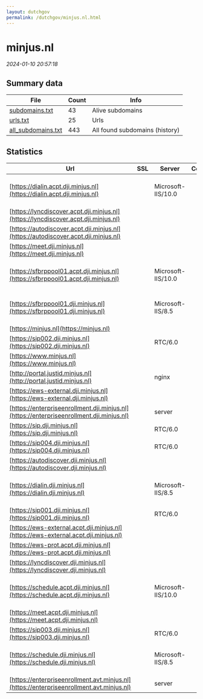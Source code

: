 ```yaml
---
layout: dutchgov
permalink: /dutchgov/minjus.nl.html
---
```



# minjus.nl
*2024-01-10 20:57:18*
## Summary data


| File       | Count | Info |
|------------|-------|------|
|[subdomains.txt](/data/minjus.nl/subdomains.txt)|43|Alive subdomains|
|[urls.txt](/data/minjus.nl/urls.txt)|25|Urls|
|[all_subdomains.txt](/data/minjus.nl/all_subdomains.txt)|443|All found subdomains (history)|


## Statistics


| Url | SSL | Server | Cookie | HSTS | CSP | XFO | XXP | RP | Tech |Title |
|------------|-------|------|------|------|------|------|------|------|------|------|
|[https://dialin.acpt.dji.minjus.nl](https://dialin.acpt.dji.minjus.nl)| |Microsoft-IIS/10.0| |:white_check_mark: | | | | :white_check_mark: |HSTS IIS:10.0 Windows Server|Conferencing Dia...|
|[https://lyncdiscover.acpt.dji.minjus.nl](https://lyncdiscover.acpt.dji.minjus.nl)| || | | | | | :white_check_mark: |||
|[https://autodiscover.acpt.dji.minjus.nl](https://autodiscover.acpt.dji.minjus.nl)| || | | | | | :white_check_mark: |||
|[https://meet.dji.minjus.nl](https://meet.dji.minjus.nl)| || |:white_check_mark: | | | | :white_check_mark: |HSTS|Skype for Busine...|
|[https://sfbrppool01.acpt.dji.minjus.nl](https://sfbrppool01.acpt.dji.minjus.nl)| |Microsoft-IIS/10.0| |:white_check_mark: | | | | :white_check_mark: |HSTS IIS:10.0 Windows Server|403 - Forbidden:...|
|[https://sfbrppool01.dji.minjus.nl](https://sfbrppool01.dji.minjus.nl)| |Microsoft-IIS/8.5| |:white_check_mark: | | | | :white_check_mark: |HSTS IIS:8.5 Windows Server|403 - Forbidden:...|
|[https://minjus.nl](https://minjus.nl)| || |:white_check_mark: |:warning: | :white_check_mark: | :white_check_mark: | :white_check_mark: |HSTS||
|[https://sip002.dji.minjus.nl](https://sip002.dji.minjus.nl)| |RTC/6.0| |:white_check_mark: | | | | :white_check_mark: |HSTS||
|[https://www.minjus.nl](https://www.minjus.nl)| || |:white_check_mark: |:warning: | :white_check_mark: | :white_check_mark: | :white_check_mark: |HSTS||
|[http://portal.justid.minjus.nl](http://portal.justid.minjus.nl)| |nginx| | | | :white_check_mark: | :white_check_mark: | :white_check_mark: |Nginx|Welcome to nginx...|
|[https://ews-external.dji.minjus.nl](https://ews-external.dji.minjus.nl)| || | | | | | :white_check_mark: |||
|[https://enterpriseenrollment.dji.minjus.nl](https://enterpriseenrollment.dji.minjus.nl)| |server| | |:warning: | :white_check_mark: | :white_check_mark: | :white_check_mark: ||302 Found|
|[https://sip.dji.minjus.nl](https://sip.dji.minjus.nl)| |RTC/6.0| |:white_check_mark: | | | | :white_check_mark: |HSTS||
|[https://sip004.dji.minjus.nl](https://sip004.dji.minjus.nl)| |RTC/6.0| | | | | | :white_check_mark: |HSTS||
|[https://autodiscover.dji.minjus.nl](https://autodiscover.dji.minjus.nl)| || | | | | | :white_check_mark: |||
|[https://dialin.dji.minjus.nl](https://dialin.dji.minjus.nl)| |Microsoft-IIS/8.5| |:white_check_mark: | | | | :white_check_mark: |HSTS IIS:8.5 Windows Server|404 - File or di...|
|[https://sip001.dji.minjus.nl](https://sip001.dji.minjus.nl)| |RTC/6.0| |:white_check_mark: | | | | :white_check_mark: |HSTS||
|[https://ews-external.acpt.dji.minjus.nl](https://ews-external.acpt.dji.minjus.nl)| || | | | | | :white_check_mark: |||
|[https://ews-prot.acpt.dji.minjus.nl](https://ews-prot.acpt.dji.minjus.nl)| || | | | | | :white_check_mark: |||
|[https://lyncdiscover.dji.minjus.nl](https://lyncdiscover.dji.minjus.nl)| || | | | | | :white_check_mark: |||
|[https://schedule.acpt.dji.minjus.nl](https://schedule.acpt.dji.minjus.nl)| |Microsoft-IIS/10.0| |:white_check_mark: | | | | :white_check_mark: |HSTS IIS:10.0 Windows Server|403 - Forbidden:...|
|[https://meet.acpt.dji.minjus.nl](https://meet.acpt.dji.minjus.nl)| || |:white_check_mark: | | | | :white_check_mark: |HSTS|Skype for Busine...|
|[https://sip003.dji.minjus.nl](https://sip003.dji.minjus.nl)| |RTC/6.0| | | | | | :white_check_mark: |HSTS||
|[https://schedule.dji.minjus.nl](https://schedule.dji.minjus.nl)| |Microsoft-IIS/8.5| |:white_check_mark: | | | | :white_check_mark: |HSTS IIS:8.5 Windows Server|403 - Forbidden:...|
|[https://enterpriseenrollment.avt.minjus.nl](https://enterpriseenrollment.avt.minjus.nl)| |server| | |:warning: | :white_check_mark: | :white_check_mark: | :white_check_mark: ||302 Found|
